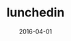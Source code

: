 ---
layout: post
showcase: false
size: 6
group: app
marker: networking app
title:  lunchedin
summary: meal-based networking with intelligent group creation and email invites
date:   2016-04-01
categories: 
projecturl: https://github.com/akshatamohanty/lunched-in
image: ./images/lunchedin.jpg
tags: 
- Angularjs
- cron
- heroku
---